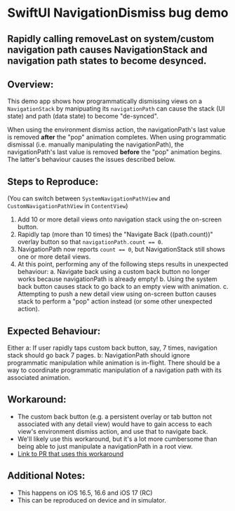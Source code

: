 # SwiftUI NavigationDismiss bug demo
## Rapidly calling removeLast on system/custom navigation path causes NavigationStack and navigation path states to become desynced.

## Overview: 
This demo app shows how programmatically dismissing views on a `NavigationStack` by manipuating its `navigationPath` can cause the stack (UI state) and path (data state) to become "de-synced".

When using the environment dismiss action, the navigationPath's last value is removed **after** the "pop" animation completes.
When using programmatic dismissal (i.e. manually manipulating the navigationPath), the navigationPath's last value is removed **before** the "pop" animation begins.
The latter's behaviour causes the issues described below.  

## Steps to Reproduce:
(You can switch between `SystemNavigationPathView` and `CustomNavigationPathView` in `ContentView`)
1. Add 10 or more detail views onto navigation stack using the on-screen button.
2. Rapidly tap (more than 10 times) the "Navigate Back (\(path.count))" overlay button so that `navigationPath.count == 0`.
3. NavigationPath now reports `count == 0`, but NavigationStack still shows one or more detail views.
4. At this point, performing any of the following steps results in unexpected behaviour:
    a. Navigate back using a custom back button no longer works because navigationPath is already empty!
    b. Using the system back button causes stack to go back to an empty view with animation.
    c. Attempting to push a new detail view using on-screen button causes stack to perform a "pop" action instead (or some other unexpected action).

## Expected Behaviour:
Either
    a: If user rapidly taps custom back button, say, 7 times, navigation stack should go back 7 pages.
    b: NavigationPath should ignore programmatic manipulation while animation is in-flight. There should be a way to coordinate programmatic manipulation of a navigation path with its associated animation.

## Workaround:
- The custom back button (e.g. a persistent overlay or tab button not associated with any detail view) would have to gain access to each view's environment dismiss action, and use that to navigate back.
- We'll likely use this workaround, but it's a lot more cumbersome than being able to just manipulate a navigationPath in a root view.
- [Link to PR that uses this workaround](https://github.com/mlemgroup/mlem/pull/615)

## Additional Notes:
- This happens on iOS 16.5, 16.6 and iOS 17 (RC)
- This can be reproduced on device and in simulator.
